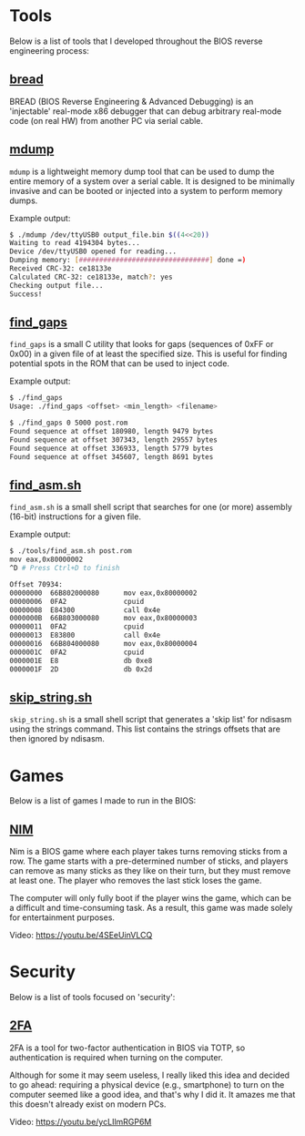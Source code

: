 # Tools
Below is a list of tools that I developed throughout the BIOS reverse engineering process:

## [bread](https://github.com/Theldus/bread)
BREAD (BIOS Reverse Engineering & Advanced Debugging) is an 'injectable' real-mode x86
debugger that can debug arbitrary real-mode code (on real HW) from another PC via serial
cable.

## [mdump](https://github.com/Theldus/AMI_BIOS_CodeInjection/tree/main/tools/mdump)
`mdump` is a lightweight memory dump tool that can be used to dump the entire memory of
a system over a serial cable. It is designed to be minimally invasive and can be booted
or injected into a system to perform memory dumps.

Example output:
```bash
$ ./mdump /dev/ttyUSB0 output_file.bin $((4<<20))
Waiting to read 4194304 bytes...
Device /dev/ttyUSB0 opened for reading...
Dumping memory: [################################] done =)
Received CRC-32: ce18133e
Calculated CRC-32: ce18133e, match?: yes
Checking output file...
Success!
```

## [find_gaps](https://github.com/Theldus/AMI_BIOS_CodeInjection/tree/main/tools/find_gaps)
`find_gaps` is a small C utility that looks for gaps (sequences of 0xFF or 0x00) in a given
file of at least the specified size. This is useful for finding potential spots in the ROM
that can be used to inject code.

Example output:
```bash
$ ./find_gaps
Usage: ./find_gaps <offset> <min_length> <filename>

$ ./find_gaps 0 5000 post.rom
Found sequence at offset 180980, length 9479 bytes
Found sequence at offset 307343, length 29557 bytes
Found sequence at offset 336933, length 5779 bytes
Found sequence at offset 345607, length 8691 bytes
```

## [find_asm.sh](https://github.com/Theldus/AMI_BIOS_CodeInjection/blob/main/tools/find_asm.sh)
`find_asm.sh` is a small shell script that searches for one (or more) assembly (16-bit) instructions
for a given file.

Example output:
```bash
$ ./tools/find_asm.sh post.rom
mov eax,0x80000002
^D # Press Ctrl+D to finish

Offset 70934:
00000000  66B802000080      mov eax,0x80000002
00000006  0FA2              cpuid
00000008  E84300            call 0x4e
0000000B  66B803000080      mov eax,0x80000003
00000011  0FA2              cpuid
00000013  E83800            call 0x4e
00000016  66B804000080      mov eax,0x80000004
0000001C  0FA2              cpuid
0000001E  E8                db 0xe8
0000001F  2D                db 0x2d
```

## [skip_string.sh](https://github.com/Theldus/AMI_BIOS_CodeInjection/blob/main/tools/skip_strings.sh)
`skip_string.sh` is a small shell script that generates a 'skip list' for ndisasm using the strings
command. This list contains the strings offsets that are then ignored by ndisasm.

# Games
Below is a list of games I made to run in the BIOS:

## [NIM](https://github.com/Theldus/AMI_BIOS_CodeInjection/tree/main/tools/nim)
Nim is a BIOS game where each player takes turns removing sticks from a row. The game
starts with a pre-determined number of sticks, and players can remove as many sticks as they like
on their turn, but they must remove at least one. The player who removes the last stick loses
the game.

The computer will only fully boot if the player wins the game, which can be a difficult and
time-consuming task. As a result, this game was made solely for entertainment purposes.

Video: https://youtu.be/4SEeUinVLCQ

# Security
Below is a list of tools focused on 'security':

## [2FA](https://github.com/Theldus/AMI_BIOS_CodeInjection/tree/main/tools/2fa)
2FA is a tool for two-factor authentication in BIOS via TOTP, so authentication is required when
turning on the computer.

Although for some it may seem useless, I really liked this idea and decided to go ahead: requiring
a physical device (e.g., smartphone) to turn on the computer seemed like a good idea, and that's why
I did it. It amazes me that this doesn't already exist on modern PCs.

Video: https://youtu.be/ycLIlmRGP6M
